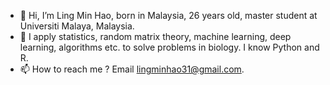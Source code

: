 - 👋  Hi, I’m Ling Min Hao, born in Malaysia, 26 years old, master student at Universiti Malaya, Malaysia. 
- 💞️  I apply statistics, random matrix theory, machine learning, deep learning, algorithms etc. to solve problems in biology. I know Python and R. 
- 📫  How to reach me ? Email lingminhao31@gmail.com. 

<!---
lingminhao/lingminhao is a ✨ special ✨ repository because its `README.md` (this file) appears on your GitHub profile.
You can click the Preview link to take a look at your changes.
--->
